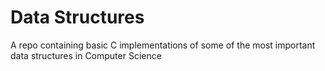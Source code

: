 # Data Structures
A repo containing basic C implementations of some of the most important data structures in Computer Science
